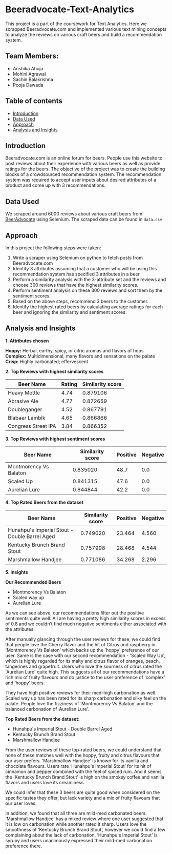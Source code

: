 # Beeradvocate-Text-Analytics
This project is a part of the coursework for Text Analytics. Here we scrapped Beeradvocate.com and implemented various text mining concepts to analyze the reviews on various craft beers and build a recommendation system.

## Team Members:
- Anshika Ahuja
- Mohini Agrawal
- Sachin Balakrishna
- Pooja Dawada

## Table of contents
- [Introduction](https://github.com/anshikaahuja/Crowdsourced-Recommendation-System-Beeradvocate/blob/master/README.md#introduction)
- [Data Used](https://github.com/anshikaahuja/Crowdsourced-Recommendation-System-Beeradvocate/blob/master/README.md#data-used)
- [Approach](https://github.com/anshikaahuja/Crowdsourced-Recommendation-System-Beeradvocate/blob/master/README.md#approach)
- [Analysis and Insights](https://github.com/anshikaahuja/Crowdsourced-Recommendation-System-Beeradvocate/blob/master/README.md#analysis-and-insights)

## Introduction
Beeradvocate.com is an online forum for beers. People use this website to post reviews about their experience with various beers as well as provide ratings for the beers. The objective of the project was to create the building blocks of a crowdsourced recommendation system. The recommendation system was required to accept user inputs about desired attributes of a product and come up with 3 recommendations.

## Data Used
We scraped around 6000 reviews about various craft beers from [BeerAdvocate](https://www.beeradvocate.com/beer/top-rated/) using Selenium. The scraped data can be found in `data.csv`

## Approach
In this project the following steps were taken:
1. Write a scraper using Selenium on python to fetch posts from Beeradvocate.com
2. Identify 3 attributes assuming that a customer who will be using this recommendation system has specified 3 attributes in a beer
3. Perform a similarity analysis with the 3-attribute set and the reviews and choose 300 reviews that have the highest similarity scores.
4. Perform sentiment analysis on these 300 reviews and sort them by the sentiment scores.
5. Based on the above steps, recommend 3 beers to the customer.
6. Identify the highest rated beers by calculating average ratings for each beer and ignoring the similarity and sentiment scores.

## Analysis and Insights
 
**1. Attributes chosen**

**Hoppy:** Herbal, earthy, spicy, or citric aromas and flavors of hops                                                                   
**Complex:** Multidimensional; many flavors and sensations on the palate                                                                 
**Crisp:** Highly carbonated; effervescent

**2. Top Reviews with highest similarity scores**

Beer Name | Rating | Similarity score
------------ | ------------- | -------------
Heavy Mettle | 4.74 | 0.879106
Abrasive Ale | 4.77 | 0.872659
Doubleganger | 4.52 | 0.867791
Blabaer Lambik | 4.65 | 0.866866
Congress Street IPA | 3.84 | 0.866352

**3. Top Reviews with highest sentiment scores**

Beer Name | Similarity score | Positive | Negative
------------ | ------------- | ------------- | -------------
Montmorency Vs Balaton | 0.835020 | 48.7 | 0.0
Scaled Up | 0.841315 | 47.6 | 0.0
Aurelian Lure | 0.844844 | 42.2 | 0.0

**4. Top Rated Beers from the dataset**

Beer Name | Similarity score | Positive | Negative
------------ | ------------- | ------------- | -------------
Hunahpu's Imperial Stout - Double Barrel Aged | 0.749020 | 23.464 | 4.560
Kentucky Brunch Brand Stout | 0.757998 | 28.468 | 4.544
Marshmallow Handjee | 0.771086 | 34.268 | 2.296

**5. Insights**

**Our Recommended Beers**
- Montmorency Vs Balaton
- Scaled way up
- Aurelian Lure

As we can see above, our recommendations filter out the positive sentiments quite well. All are having a pretty high similarity scores in excess of 0.8 and we couldn’t find much negative sentiments either associated with the attributes.

After manually glancing through the user reviews for these, we could find that people love the Cherry flavor and the hit of Citrus and raspberry in 'Montmorency Vs Balaton' which backs up the 'hoppy' preference of our user. Same is the case with our second recommendation - 'Scaled Way Up', which is highly regarded for its malty and citrus flavor of oranges, peach, tangerines and grapefruit. Users who love the sourness of citrus rated the 'Aurelian Lure' quite high. This suggests all of our recommendations have a rich mix of fruity flavours and do justice to the user preference of 'complex' and ‘hoppy’ beers.

They have high positive reviews for their med-high carbonation as well. Scaled way up has been rated for its sharp carbonation and silky feel on the palate. People love the fizziness of ‘Montmorency Vs Balaton’ and the balanced carbonation of ‘Aurelian Lure’.

**Top Rated Beers from the dataset:**
- Hunahpu's Imperial Stout - Double Barrel Aged
- Kentucky Brunch Brand Stout
- Marshmallow Handjee

From the user reviews of these top-rated beers, we could understand that none of these matches well with the hoppy, fruity and citrus flavours that our user prefers. ‘Marshmallow Handjee’ is known for its vanilla and chocolate flavours. Users rate ‘Hunahpu's Imperial Stout’ for its hit of cinnamon and pepper combined with the feel of spiced rum. And it seems the 'Kentucky Brunch Brand Stout' is high on the smokey coffee and vanilla flavors and users love its creaminess.

We could infer that these 3 beers are quite good when considered on the specific tastes they offer, but lack variety and a mix of fruity flavours that our user loves.

In addition, we found that all three are mild-med carbonated beers. ‘Marshmallow Handjee’ has a mixed review where one user suggested that it is low on carbonation while another rated it sharp. Users love the smoothness of ‘Kentucky Brunch Brand Stout’, however we could find a few complaining about the lack of carbonation. ‘Hunahpu's Imperial Stout’ is syrupy and users unanimously expressed their mild-med carbonation preference there.
